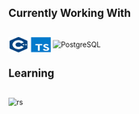 ## Currently Working With
<div style="display: inline_block"><br>
  <img align="center" alt="Cpp" height="30" width="40" src="https://github.com/devicons/devicon/blob/master/icons/cplusplus/cplusplus-plain.svg">
  <img align="center" alt="TS" height="30" width="40" src="https://raw.githubusercontent.com/devicons/devicon/v2.15.1/icons/typescript/typescript-plain.svg">
  <img align="center" alt="PostgreSQL" height="30" width="40" src="https://upload.wikimedia.org/wikipedia/commons/thumb/2/29/Postgresql_elephant.svg/745px-Postgresql_elephant.svg.png">
</div>

## Learning
<div style="display: inline_block"><br>
  <img align="center" alt="rs" height="40" width="40" src="http://rust-lang.org/logos/rust-logo-64x64.png">  
</div>
